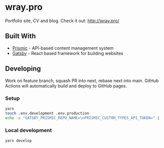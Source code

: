 # wray.pro

Portfolio site, CV and blog. Check it out: http://wray.pro/

## Built With

- [Prismic](https://prismic.io/) - API-based content management system
- [Gatsby](https://www.gatsbyjs.org/) - React based framework for building websites

## Developing

Work on feature branch, squash PR into next, rebase next into main.
GitHub Actions will automatically build and deploy to GitHub pages.

### Setup

```bash
yarn
touch .env.development .env.production
echo -e "GATSBY_PRISMIC_REPO_NAME=\nPRISMIC_CUSTOM_TYPES_API_TOKEN=" | tee -a .env.development .env.production > /dev/null
```

### Local development

```bash
yarn develop
```
